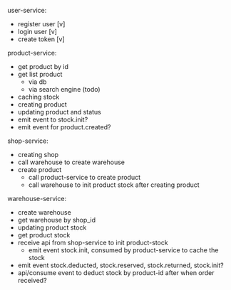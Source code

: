 user-service:
- register user [v]
- login user [v]
- create token [v]

product-service:
- get product by id 
- get list product
    - via db
    - via search engine (todo)
- caching stock
- creating product
- updating product and status
- emit event to stock.init?
- emit event for product.created?

shop-service:
- creating shop
- call warehouse to create warehouse
- create product 
    - call product-service to create product
    - call warehouse to init product stock after creating product

warehouse-service:
- create warehouse
- get warehouse by shop_id
- updating product stock
- get product stock
- receive api from shop-service to init product-stock
    - emit event stock.init, consumed by product-service to cache the stock
- emit event stock.deducted, stock.reserved, stock.returned, stock.init?
- api/consume event to deduct stock by product-id after when order received?